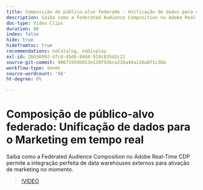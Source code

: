 ```yaml
---
title: Composição de público-alvo federado - Unificação de dados para o Marketing em tempo real
description: Saiba como a Federated Audience Composition no Adobe Real-Time CDP permite a integração perfeita de data warehouses externos para ativação de marketing no momento.
doc-type: Video Clips
duration: 88
index: false
hide: true
hidefromtoc: true
recommendations: noCatalog, noDisplay
exl-id: 3bb56992-4fcd-45db-84d4-919c835d3c21
source-git-commit: 90671959b653e120f93bca216a4da116a8f1c3bb
workflow-type: tm+mt
source-wordcount: '56'
ht-degree: 0%

---
```


# Composição de público-alvo federado: Unificação de dados para o Marketing em tempo real

Saiba como a Federated Audience Composition no Adobe Real-Time CDP permite a integração perfeita de data warehouses externos para ativação de marketing no momento.

<!-- 62_S508_3442517_87_federated-audience-composition-unifying-data-for-realtime-marketing -->
>[!VIDEO](https://video.tv.adobe.com/v/3459895/?learn=on&enablevpops=true&captions=por_br)
